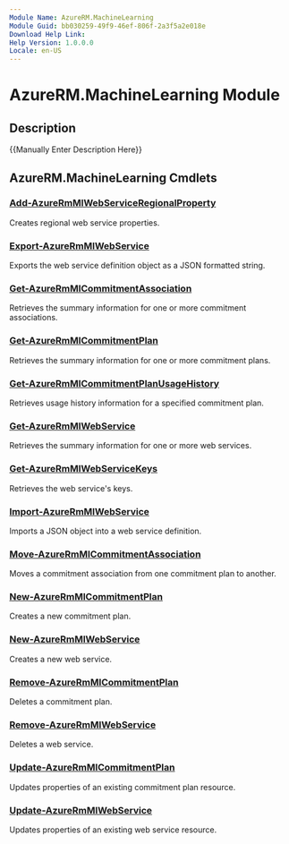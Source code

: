```yaml
---
Module Name: AzureRM.MachineLearning
Module Guid: bb030259-49f9-46ef-806f-2a3f5a2e018e
Download Help Link: 
Help Version: 1.0.0.0
Locale: en-US
---
```


# AzureRM.MachineLearning Module
## Description
{{Manually Enter Description Here}}

## AzureRM.MachineLearning Cmdlets
### [Add-AzureRmMlWebServiceRegionalProperty](Add-AzureRmMlWebServiceRegionalProperty.md)
Creates regional web service properties.

### [Export-AzureRmMlWebService](Export-AzureRmMlWebService.md)
Exports the web service definition object as a JSON formatted string.

### [Get-AzureRmMlCommitmentAssociation](Get-AzureRmMlCommitmentAssociation.md)
Retrieves the summary information for one or more commitment associations.

### [Get-AzureRmMlCommitmentPlan](Get-AzureRmMlCommitmentPlan.md)
Retrieves the summary information for one or more commitment plans.

### [Get-AzureRmMlCommitmentPlanUsageHistory](Get-AzureRmMlCommitmentPlanUsageHistory.md)
Retrieves usage history information for a specified commitment plan.

### [Get-AzureRmMlWebService](Get-AzureRmMlWebService.md)
Retrieves the summary information for one or more web services.

### [Get-AzureRmMlWebServiceKeys](Get-AzureRmMlWebServiceKeys.md)
Retrieves the web service's keys.

### [Import-AzureRmMlWebService](Import-AzureRmMlWebService.md)
Imports a JSON object into a web service definition.

### [Move-AzureRmMlCommitmentAssociation](Move-AzureRmMlCommitmentAssociation.md)
Moves a commitment association from one commitment plan to another.

### [New-AzureRmMlCommitmentPlan](New-AzureRmMlCommitmentPlan.md)
Creates a new commitment plan.

### [New-AzureRmMlWebService](New-AzureRmMlWebService.md)
Creates a new web service.

### [Remove-AzureRmMlCommitmentPlan](Remove-AzureRmMlCommitmentPlan.md)
Deletes a commitment plan.

### [Remove-AzureRmMlWebService](Remove-AzureRmMlWebService.md)
Deletes a web service.

### [Update-AzureRmMlCommitmentPlan](Update-AzureRmMlCommitmentPlan.md)
Updates properties of an existing commitment plan resource.

### [Update-AzureRmMlWebService](Update-AzureRmMlWebService.md)
Updates properties of an existing web service resource.

